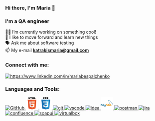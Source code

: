### Hi there, I'm Maria 👋
### I'm a QA engineer
👩‍💻 I’m currently working on something cool!<br/>
🚀 I like to move forward and learn new things <br/>
🗣️ Ask me about software testing<br/>
📫 My e-mail **katrakismaria@gmail.com**

<h3 align="left">Connect with me:</h3>
<p align="left">
<a href="https://www.linkedin.com/in/mariabespalchenko" target="blank"><img align="center" src="https://raw.githubusercontent.com/rahuldkjain/github-profile-readme-generator/master/src/images/icons/Social/linked-in-alt.svg" alt="https://www.linkedin.com/in/mariabespalchenko" = "30" width="40" /></a>
</p>

<h3 align="left">Languages and Tools:</h3>
<p align="left"> <a href="https://github.com" target="_blank" rel="noreferrer"> <img src="https://www.vectorlogo.zone/logos/github/github-tile.svg" alt="GitHub" width="40" height="40"/> </a> 
<a href="https://www.w3.org/html/" target="_blank" rel="noreferrer"> <img src="https://raw.githubusercontent.com/devicons/devicon/master/icons/html5/html5-original-wordmark.svg" alt="html5" width="40" height="40"/>
<a href="https://www.w3schools.com/css/" target="_blank" rel="noreferrer"> <img src="https://raw.githubusercontent.com/devicons/devicon/master/icons/css3/css3-original-wordmark.svg" alt="css3" width="40" height="40"/> </a> 
<a href="https://git-scm.com/" target="_blank" rel="noreferrer"> <img src="https://www.vectorlogo.zone/logos/git-scm/git-scm-icon.svg" alt="git" width="40" height="40"/> </a> 
</a> <a href="https://code.visualstudio.com" target="_blank" rel="noreferrer"> <img src="https://cdn.worldvectorlogo.com/logos/visual-studio-code-1.svg" alt="vscode" width="40" height="40"/> </a> 
  <a href="https://www.jetbrains.com/ru-ru/idea/" target="_blank" rel="noreferrer"> <img src="https://upload.wikimedia.org/wikipedia/commons/thumb/9/9c/IntelliJ_IDEA_Icon.svg/2048px-IntelliJ_IDEA_Icon.svg.png" alt="idea" width="40" height="40"/> </a> 
<a href="https://www.mysql.com/" target="_blank" rel="noreferrer"> <img src="https://raw.githubusercontent.com/devicons/devicon/master/icons/mysql/mysql-original-wordmark.svg" alt="mysql" width="40" height="40"/> </a> 
<a href="https://postman.com" target="_blank" rel="noreferrer"> <img src="https://www.vectorlogo.zone/logos/getpostman/getpostman-icon.svg" alt="postman" width="40" height="40"/> </a> 
<a href="https://www.atlassian.com/ru/software/jira" target="_blank" rel="noreferrer"> <img src="https://www.vectorlogo.zone/logos/atlassian_jira/atlassian_jira-icon.svg" alt="jira" width="40" height="40"/> </a>
<a href="https://www.atlassian.com/ru/software/confluence" target="_blank" rel="noreferrer"> <img src="https://www.appnovation.com/sites/default/files/2019-06/techservicelogo_Confluence.svg" alt="confluence" width="40" height="40"/> </a>
<a href="https://www.soapui.org" target="_blank" rel="noreferrer"> <img src="https://symbols.getvecta.com/stencil_25/77_soapui.5113237b76.svg" alt="soapui" width="40" height="40"/> </a> 
<a href="https://www.virtualbox.org" target="_blank" rel="noreferrer"> <img src="https://www.vectorlogo.zone/logos/virtualbox/virtualbox-icon.svg" alt="virtualbox" width="40" height="40"/> </a> 

  
</p>

